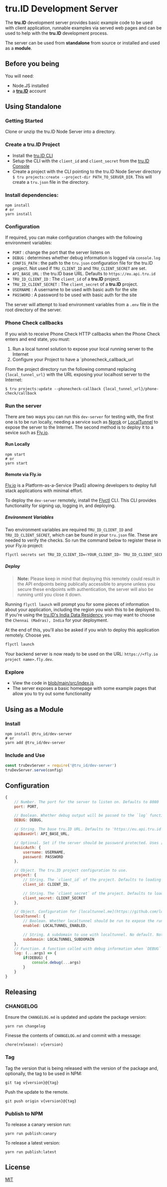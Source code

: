 # tru.ID Development Server

The **tru.ID** development server provides basic example code to be used with client application, runnable examples via served web pages and can be used to help with the **tru.ID** development process.

The server can be used from **standalone** from source or installed and used as a **module**.

## Before you being

You will need:

- Node.JS installed
- a [**tru.ID**](https://tru.id) account

## Using Standalone

### Getting Started

Clone or unzip the tru.ID Node Server into a directory.

### Create a tru.ID Project

- Install the [tru.ID CLI](https://tru.id/docs/reference/cli)
- Setup the CLI with the `client_id` and `client_secret` from the [tru.ID Console](https://tru.id/console)
- Create a project with the CLI pointing to the tru.ID Node Server directory `$ tru projects:create --project-dir PATH_TO_SERVER_DIR`. This will create a `tru.json` file in the directory.

### Install dependencies:

```
npm install
# or
yarn install
```

### Configuration

If required, you can make configuration changes with the following environment variables:

- `PORT` : change the port that the server listens on
- `DEBUG` : determines whether debug information is logged via `console.log`
- `CONFIG_PATH` : the path to the `tru.json` configuration file for the tru.ID project. Not used if `TRU_CLIENT_ID` and `TRU_CLIENT_SECRET` are set.
- `API_BASE_URL` : the tru.ID base URL. Defaults to `https://eu.api.tru.id`
- `TRU_ID_CLIENT_ID` : The `client_id` of a **tru.ID** project.
- `TRU_ID_CLIENT_SECRET` : The `client_secret` of a **tru.ID** project.
- `USERNAME` : A username to be used with basic auth for the site
- `PASSWORD` : A password to be used with basic auth for the site

The server will attempt to load environment variables from a `.env` file in the root directory of the server.

### Phone Check callbacks

If you wish to receive Phone Check HTTP callbacks when the Phone Check enters and end state, you must:

1. Run a local tunnel solution to expose your local running server to the Internet
2. Configure your Project to have a `phonecheck_callback_url

From the project directory run the following command replacing `{local_tunnel_url}` with the URL exposing your localhost server to the Internet:

```
$ tru projects:update --phonecheck-callback {local_tunnel_url}/phone-check/callback
```

### Run the server

There are two ways you can run this `dev-server` for testing with, the first one is to be run locally, needing a service such as [Ngrok](https://ngrok.com/) or [LocalTunnel](https://github.com/localtunnel/localtunnel) to expose the server to the Internet. The second method is to deploy it to a sevice such as [Fly.io](https://www.fly.io).

#### Run Locally

```
npm start
# or
yarn start
```

#### Remote via Fly.io

[Fly.io](https://www.fly.io) is a Platform-as-a-Service (PaaS) allowing developers to deploy full stack applications with minimal effort.

To deploy the `dev-server` remotely, install the [Flyctl](https://fly.io/docs/getting-started/installing-flyctl/) CLI. This CLI provides functionality for signing up, logging in, and deploying.

##### Environment Variables

Two environment variables are required `TRU_ID_CLIENT_ID` and `TRU_ID_CLIENT_SECRET`, which can be found in your `tru.json` file. These are needed to verify the checks. So run the command below to register these in your Fly.io project:

```bash
flyctl secrets set TRU_ID_CLIENT_ID=<YOUR_CLIENT_ID> TRU_ID_CLIENT_SECRET=<YOUR_CLIENT_SECRET>
```

##### Deploy

> **Note:** Please keep in mind that deploying this remotely could result in the API endpoints being publically accessible to anyone unless you secure these endpoints with authentication, the server will also be running until you close it down.

Running `flyctl launch` will prompt you for some pieces of information about your application, including the region you wish this to be deployed to. If you're using the [tru.ID's India Data Residency](https://tru.id/blog/india-data-residency), you may want to choose the `Chennai (Madras), India` for your deployment.

At the end of this, you'll also be asked if you wish to deploy this application remotely. Choose yes.

```bash
flyctl launch
```

Your backend server is now ready to be used on the URL: `https://<fly.io project name>.fly.dev`.

### Explore

- View the code in [blob/main/src/index.js](blob/main/src/index.js)
- The server exposes a basic homepage with some example pages that allow you to try out some functionality

## Using as a Module

### Install

```
npm install @tru_id/dev-server
# or
yarn add @tru_id/dev-server
```

### Include and Use

```js
const truDevServer = require('@tru_id/dev-server')
truDevServer.serve(config)
```

## Configuration

```js
{
    // Number. The port for the server to listen on. Defaults to 8080
    port: PORT,

    // Boolean. Whether debug output will be passed to the `log` function. Defaults to `true`
    DEBUG: DEBUG,

    // String. The base tru.ID URL. Defaults to 'https://eu.api.tru.id'
    apiBaseUrl: API_BASE_URL,

    // Optional. Set if the server should be password protected. Uses [express-password-protect](https://github.com/jdmann/express-password-protect)
    basicAuth: {
        username: USERNAME,
        password: PASSWORD
    },

    // Object. The tru.ID project configuration to use.
    project: {
        // String. The `client_id` of the project. Defaults to loading from a local `tru.json`.
        client_id: CLIENT_ID,

        // String. The `client_secret` of the project. Defaults to loading from a local `tru.json`.
        client_secret: CLIENT_SECRET
    },

    // Object. Configuration for [localtunnel.me](https://github.com/localtunnel/localtunnel)
    localtunnel: {
        // Boolean. Whether localtunnel should be run to expose the running server to the public Internet. Defaults to false.
        enabled: LOCALTUNNEL_ENABLED,

        // String. A subdomain to use with localtunnel. No default. Note: you are not guaranteed to get the subdomain.
        subdomain: LOCALTUNNEL_SUBDOMAIN
    },
    // Function. A function called with debug information when `DEBUG` is set to `true`. See below for default.
    log: (...args) => {
        if(DEBUG) {
            console.debug(...args)
        }
    }
}
```

## Releasing

### CHANGELOG

Ensure the `CHANGELOG.md` is updated and update the package version:

```
yarn run changelog
```

Finesse the contents of `CHANGELOG.md` and commit with a message:

```
chore(release): v{version}
```

### Tag

Tag the version that is being released with the version of the package and, optionally, the tag to be used in NPM:

```
git tag v{version}@{tag}
```

Push the update to the remote.

```
git push origin v{version}@{tag}
```

### Publish to NPM

To release a canary version run:

```
yarn run publish:canary
```

To release a latest version:

```
yarn run publish:latest
```

## License

[MIT](LICENSE)
